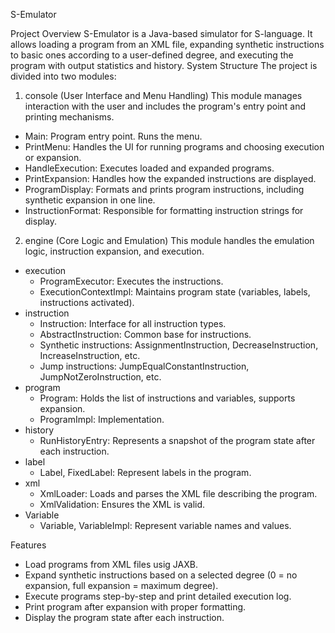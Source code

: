 S-Emulator

Project Overview
S-Emulator is a Java-based simulator for S-language. It allows loading a program from an XML file, expanding synthetic instructions to basic ones according to a user-defined degree, and executing the program with output statistics and history.
System Structure
The project is divided into two modules:
1. console (User Interface and Menu Handling)
This module manages interaction with the user and includes the program's entry point and printing mechanisms.

- Main: Program entry point. Runs the menu.
- PrintMenu: Handles the UI for running programs and choosing execution or expansion.
- HandleExecution: Executes loaded and expanded programs.
- PrintExpansion: Handles how the expanded instructions are displayed.
- ProgramDisplay: Formats and prints program instructions, including synthetic expansion     in one line.
- InstructionFormat: Responsible for formatting instruction strings for display.

2. engine (Core Logic and Emulation)
This module handles the emulation logic, instruction expansion, and execution.

- execution
  - ProgramExecutor: Executes the instructions.
  - ExecutionContextImpl: Maintains program state (variables, labels, instructions activated).
- instruction
  - Instruction: Interface for all instruction types.
  - AbstractInstruction: Common base for instructions.
  - Synthetic instructions: AssignmentInstruction, DecreaseInstruction, IncreaseInstruction, etc.
  - Jump instructions: JumpEqualConstantInstruction, JumpNotZeroInstruction, etc.
- program
  - Program: Holds the list of instructions and variables, supports expansion.
  - ProgramImpl: Implementation.
- history
  - RunHistoryEntry: Represents a snapshot of the program state after each instruction.
- label
  - Label, FixedLabel: Represent labels in the program.
- xml
  - XmlLoader: Loads and parses the XML file describing the program.
  - XmlValidation: Ensures the XML is valid.
- Variable
  - Variable, VariableImpl: Represent variable names and values.

Features
- Load programs from XML files usig JAXB.
- Expand synthetic instructions based on a selected degree (0 = no expansion, full expansion = maximum degree).
- Execute programs step-by-step and print detailed execution log.
- Print program after expansion with proper formatting.
- Display the program state after each instruction.


